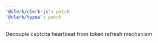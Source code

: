 ```yaml
---
'@clerk/clerk-js': patch
'@clerk/types': patch
---
```


Decouple captcha heartbeat from token refresh mechanism
